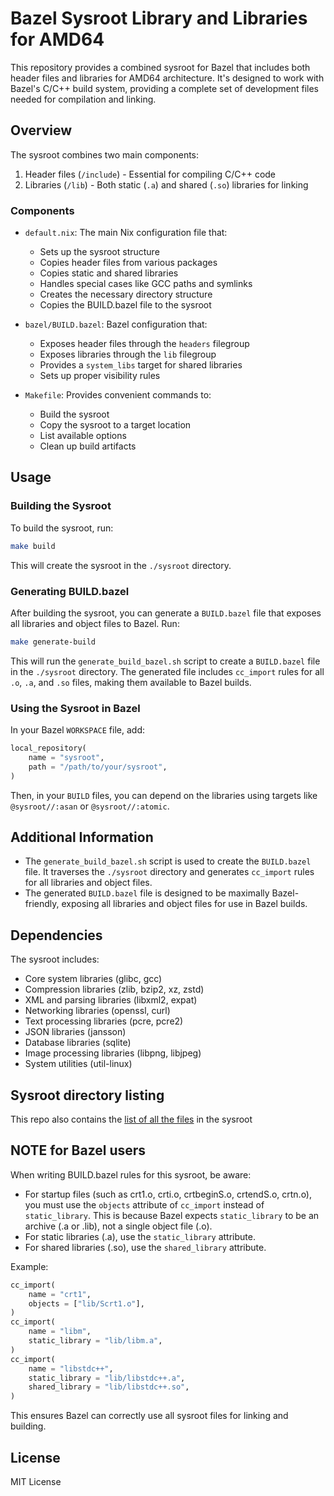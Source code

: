 # Bazel Sysroot Library and Libraries for AMD64

This repository provides a combined sysroot for Bazel that includes both header files and libraries for AMD64 architecture. It's designed to work with Bazel's C/C++ build system, providing a complete set of development files needed for compilation and linking.

## Overview

The sysroot combines two main components:
1. Header files (`/include`) - Essential for compiling C/C++ code
2. Libraries (`/lib`) - Both static (`.a`) and shared (`.so`) libraries for linking

### Components

- `default.nix`: The main Nix configuration file that:
  - Sets up the sysroot structure
  - Copies header files from various packages
  - Copies static and shared libraries
  - Handles special cases like GCC paths and symlinks
  - Creates the necessary directory structure
  - Copies the BUILD.bazel file to the sysroot

- `bazel/BUILD.bazel`: Bazel configuration that:
  - Exposes header files through the `headers` filegroup
  - Exposes libraries through the `lib` filegroup
  - Provides a `system_libs` target for shared libraries
  - Sets up proper visibility rules

- `Makefile`: Provides convenient commands to:
  - Build the sysroot
  - Copy the sysroot to a target location
  - List available options
  - Clean up build artifacts

## Usage

### Building the Sysroot

To build the sysroot, run:

```bash
make build
```

This will create the sysroot in the `./sysroot` directory.

### Generating BUILD.bazel

After building the sysroot, you can generate a `BUILD.bazel` file that exposes all libraries and object files to Bazel. Run:

```bash
make generate-build
```

This will run the `generate_build_bazel.sh` script to create a `BUILD.bazel` file in the `./sysroot` directory. The generated file includes `cc_import` rules for all `.o`, `.a`, and `.so` files, making them available to Bazel builds.

### Using the Sysroot in Bazel

In your Bazel `WORKSPACE` file, add:

```python
local_repository(
    name = "sysroot",
    path = "/path/to/your/sysroot",
)
```

Then, in your `BUILD` files, you can depend on the libraries using targets like `@sysroot//:asan` or `@sysroot//:atomic`.

## Additional Information

- The `generate_build_bazel.sh` script is used to create the `BUILD.bazel` file. It traverses the `./sysroot` directory and generates `cc_import` rules for all libraries and object files.
- The generated `BUILD.bazel` file is designed to be maximally Bazel-friendly, exposing all libraries and object files for use in Bazel builds.

## Dependencies

The sysroot includes:
- Core system libraries (glibc, gcc)
- Compression libraries (zlib, bzip2, xz, zstd)
- XML and parsing libraries (libxml2, expat)
- Networking libraries (openssl, curl)
- Text processing libraries (pcre, pcre2)
- JSON libraries (jansson)
- Database libraries (sqlite)
- Image processing libraries (libpng, libjpeg)
- System utilities (util-linux)

## Sysroot directory listing

This repo also contains the [list of all the files](./sysroot_file_list.txt) in the sysroot

## NOTE for Bazel users

When writing BUILD.bazel rules for this sysroot, be aware:

- For startup files (such as crt1.o, crti.o, crtbeginS.o, crtendS.o, crtn.o), you must use the `objects` attribute of `cc_import` instead of `static_library`. This is because Bazel expects `static_library` to be an archive (.a or .lib), not a single object file (.o).
- For static libraries (.a), use the `static_library` attribute.
- For shared libraries (.so), use the `shared_library` attribute.

Example:
```python
cc_import(
    name = "crt1",
    objects = ["lib/Scrt1.o"],
)
cc_import(
    name = "libm",
    static_library = "lib/libm.a",
)
cc_import(
    name = "libstdc++",
    static_library = "lib/libstdc++.a",
    shared_library = "lib/libstdc++.so",
)
```

This ensures Bazel can correctly use all sysroot files for linking and building.

## License

MIT License